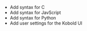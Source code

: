 - Add syntax for C
- Add syntax for JavScript
- Add syntax for Python
- Add user settings for the Kobold UI
